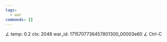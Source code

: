 ```yaml
---
tags:
  - war
commands: []
---
```

∠ temp: 0.2 ctx: 2048 war_id: 1715707736457801300_00003e60
∠ Ctrl-C
